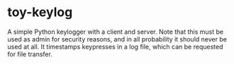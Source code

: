 # toy-keylog
A simple Python keylogger with a client and server. Note that this must be used as admin for security reasons, and in all probability it should never be used at all.
It timestamps keypresses in a log file, which can be requested for file transfer.
